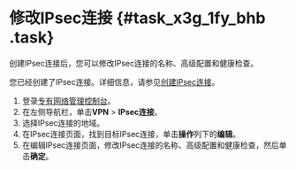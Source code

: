 # 修改IPsec连接 {#task_x3g_1fy_bhb .task}

创建IPsec连接后，您可以修改IPsec连接的名称、高级配置和健康检查。

您已经创建了IPsec连接。详细信息，请参见[创建IPsec连接](intl.zh-CN/用户指南/配置IPsec-VPN/管理IPsec连接/创建IPsec连接.md#)。

1.   登录[专有网络管理控制台](https://vpcnext.console.aliyun.com/nat/)。 
2.  在左侧导航栏，单击**VPN** \> **IPsec连接**。
3.  选择IPsec连接的地域。
4.   在IPsec连接页面，找到目标IPsec连接，单击**操作**列下的**编辑**。 
5.   在编辑IPsec连接页面，修改IPsec连接的名称、高级配置和健康检查，然后单击**确定**。 

